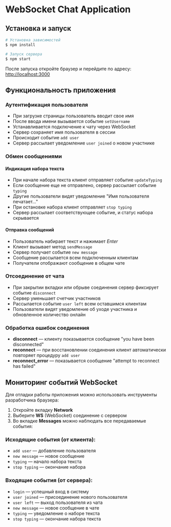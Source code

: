 # WebSocket Chat Application

## Установка и запуск

```bash
# Установка зависимостей
$ npm install

# Запуск сервера
$ npm start
```

После запуска откройте браузер и перейдите по адресу: [http://localhost:3000](http://localhost:3000)

## Функциональность приложения

### Аутентификация пользователя
- При загрузке страницы пользователь вводит свое имя
- После ввода имени вызывается событие `setUsername`
- Устанавливается подключение к чату через WebSocket
- Сервер сохраняет имя пользователя в сессии
- Происходит событие `add user`
- Сервер рассылает уведомление `user joined` о новом участнике

### Обмен сообщениями
#### Индикация набора текста
- При начале набора текста клиент отправляет событие `updateTyping`
- Если сообщение еще не отправлено, сервер рассылает событие `typing`
- Другие пользователи видят уведомление "Имя пользователя печатает..."
- При остановке набора клиент отправляет `stop typing`
- Сервер рассылает соответствующее событие, и статус набора скрывается

#### Отправка сообщений
- Пользователь набирает текст и нажимает *Enter*
- Клиент вызывает метод `sendMessage`
- Сервер получает событие `new message`
- Сообщение рассылается всем подключенным клиентам
- Получатели отображают сообщение в общем чате

### Отсоединение от чата
- При закрытии вкладки или обрыве соединения сервер фиксирует событие `disconnect`
- Сервер уменьшает счетчик участников
- Рассылается событие `user left` всем оставшимся клиентам
- Пользователи видят уведомление об уходе участника и обновленное количество онлайн

### Обработка ошибок соединения
- **disconnect** — клиенту показывается сообщение "you have been disconnected"
- **reconnect** — при восстановлении соединения клиент автоматически повторяет процедуру `add user`
- **reconnect_error** — показывается сообщение "attempt to reconnect has failed"

## Мониторинг событий WebSocket

Для отладки работы приложения можно использовать инструменты разработчика браузера:

1. Откройте вкладку **Network**
2. Выберите **WS** (WebSocket) соединение с сервером
3. Во вкладке **Messages** можно наблюдать все передаваемые события:

### Исходящие события (от клиента):
- `add user` — добавление пользователя
- `new message` — новое сообщение
- `typing` — начало набора текста
- `stop typing` — окончание набора

### Входящие события (от сервера):
- `login` — успешный вход в систему
- `user joined` — присоединение нового пользователя
- `user left` — выход пользователя из чата
- `new message` — новое сообщение в чате
- `typing` — уведомление о наборе текста
- `stop typing` — окончание набора текста